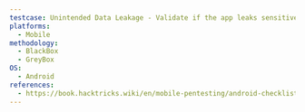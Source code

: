 ```yaml
---
testcase: Unintended Data Leakage - Validate if the app leaks sensitive data through logs, clipboard, crash reports, or other unexpected channels
platforms: 
  - Mobile
methodology: 
  - BlackBox
  - GreyBox
OS:
  - Android
references:
  - https://book.hacktricks.wiki/en/mobile-pentesting/android-checklist.html
---
```

